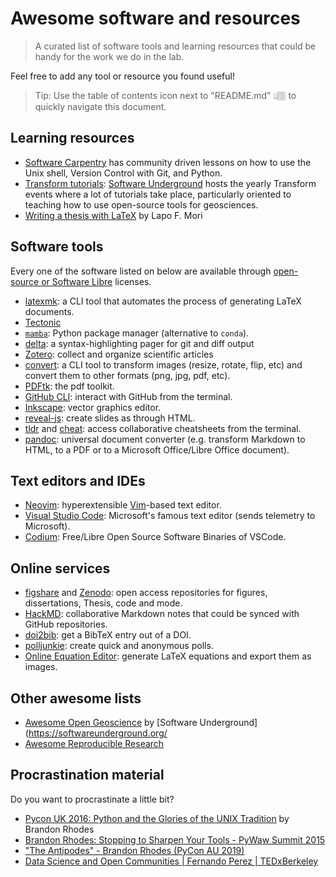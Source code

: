 # Awesome software and resources

> A curated list of software tools and learning resources that could be handy
> for the work we do in the lab.

Feel free to add any tool or resource you found useful!

> Tip: Use the table of contents icon next to "README.md" 👆🏽 to quickly
> navigate this document.

## Learning resources

- [Software Carpentry](https://software-carpentry.org/lessons/) has community
    driven lessons on how to use the Unix shell, Version Control with Git, and
    Python.
- [Transform tutorials](https://www.youtube.com/c/SoftwareUnderground/videos):
    [Software Underground](https://softwareunderground.org/) hosts the yearly
    Transform events where a lot of tutorials take place, particularly oriented
    to teaching how to use open-source tools for geosciences.
- [Writing a thesis with LaTeX](https://tug.org/pracjourn/2008-1/mori/mori.pdf)
    by Lapo F. Mori


## Software tools

Every one of the software listed on below are available through [open-source or
Software Libre](https://en.wikipedia.org/wiki/Free_software) licenses.

- [latexmk](https://www.ctan.org/pkg/latexmk): a CLI tool that automates the
    process of generating LaTeX documents.
- [Tectonic](https://tectonic-typesetting.github.io/en-US/)
- [`mamba`](https://mamba.readthedocs.io/): Python package manager (alternative
    to `conda`).
- [delta](https://github.com/dandavison/delta): a syntax-highlighting pager for
    git and diff output
- [Zotero](https://www.zotero.org/): collect and organize scientific articles
- [convert](https://imagemagick.org/script/convert.php): a CLI tool to
    transform images (resize, rotate, flip, etc) and convert them to other
    formats (png, jpg, pdf, etc).
- [PDFtk](https://www.pdflabs.com/tools/pdftk-the-pdf-toolkit/): the pdf
    toolkit.
- [GitHub CLI](https://cli.github.com/): interact with GitHub from the
    terminal.
- [Inkscape](https://inkscape.org/): vector graphics editor.
- [reveal-js](https://revealjs.com/): create slides as through HTML.
- [tldr](https://github.com/tldr-pages/tldr) and
    [cheat](https://github.com/cheat/cheat): access collaborative cheatsheets
    from the terminal.
- [pandoc](https://pandoc.org/): universal document converter (e.g. transform
    Markdown to HTML, to a PDF or to a Microsoft Office/Libre Office document).

## Text editors and IDEs

- [Neovim](https://neovim.io/): hyperextensible
    [Vim](https://www.vim.org/)-based text editor.
- [Visual Studio Code](https://code.visualstudio.com/): Microsoft's famous text
    editor (sends telemetry to Microsoft).
- [Codium](https://vscodium.com/): Free/Libre Open Source Software Binaries of
    VSCode.

## Online services

- [figshare](https://figshare.com) and [Zenodo](https://zenodo.org/): open access repositories for figures,
    dissertations, Thesis, code and mode.
- [HackMD](https://hackmd.io/): collaborative Markdown notes that could be
    synced with GitHub repositories.
- [doi2bib](https://www.doi2bib.org/): get a BibTeX entry out of a DOI.
- [polljunkie](http://polljunkie.com/): create quick and anonymous polls.
- [Online Equation Editor](https://latex.codecogs.com/): generate LaTeX
    equations and export them as images.

## Other awesome lists

- [Awesome Open
  Geoscience](https://github.com/softwareunderground/awesome-open-geoscience)
  by [Software Underground](https://softwareunderground.org/
- [Awesome Reproducible Research](https://github.com/leipzig/awesome-reproducible-research)


## Procrastination material

Do you want to procrastinate a little bit?

- [Pycon UK 2016: Python and the Glories of the UNIX Tradition](https://www.youtube.com/watch?v=zFMdhXYlFfY) by Brandon Rhodes
- [Brandon Rhodes: Stopping to Sharpen Your Tools - PyWaw Summit 2015](https://www.youtube.com/watch?v=I56oFTm9UlE)
- ["The Antipodes" - Brandon Rhodes (PyCon AU 2019)](https://www.youtube.com/watch?v=Nd6vturx_yg)
- [Data Science and Open Communities | Fernando Perez | TEDxBerkeley](https://www.youtube.com/watch?v=sla_vxu-jDk)
